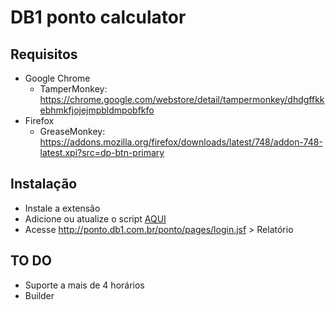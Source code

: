 # DB1 ponto calculator

## Requisitos
 - Google Chrome
    - TamperMonkey: https://chrome.google.com/webstore/detail/tampermonkey/dhdgffkkebhmkfjojejmpbldmpobfkfo
 - Firefox
    - GreaseMonkey: https://addons.mozilla.org/firefox/downloads/latest/748/addon-748-latest.xpi?src=dp-btn-primary

## Instalação
 - Instale a extensão
 - Adicione ou atualize o script [AQUI](https://github.com/heidiks/db1-ponto-tm-script/raw/master/TM-calculator.user.js)
 - Acesse http://ponto.db1.com.br/ponto/pages/login.jsf > Relatório

## TO DO
 - Suporte a mais de 4 horários
 - Builder
